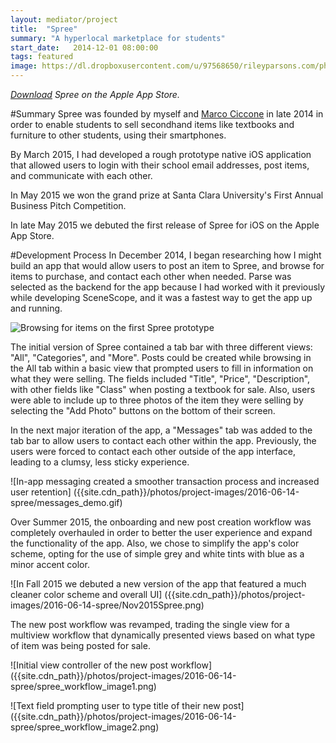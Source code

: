 ```yaml
---
layout: mediator/project
title:  "Spree"
summary: "A hyperlocal marketplace for students"
start_date:   2014-12-01 08:00:00
tags: featured
image: https://dl.dropboxusercontent.com/u/97568650/rileyparsons.com/photos/project-images/2016-06-14-spree/spree_image.jpg
---
```


*[Download](https://itunes.apple.com/us/app/spree-student-marketplace/id965705751?mt=8) Spree on the Apple App Store.*

#Summary
Spree was founded by myself and [Marco Ciccone](https://www.linkedin.com/in/mciccone10) in late 2014 in order to enable students to sell secondhand items like textbooks and furniture to other students, using their smartphones. 

By March 2015, I had developed a rough prototype native iOS application that allowed users to login with their school email addresses, post items, and communicate with each other. 

In May 2015 we won the grand prize at Santa Clara University's First Annual Business Pitch Competition.

In late May 2015 we debuted the first release of Spree for iOS on the Apple App Store.

#Development Process
In December 2014, I began researching how I might build an app that would allow users to post an item to Spree, and browse for items to purchase, and contact each other when needed. Parse was selected as the backend for the app because I had worked with it previously while developing SceneScope, and it was a fastest way to get the app up and running.

![Browsing for items on the first Spree prototype]({{site.cdn_path}}/photos/project-images/2016-06-14-spree/spree_prototype_demo.gif) 

The initial version of Spree contained a tab bar with three different views: "All", "Categories", and "More". Posts could be created while browsing in the All tab within a basic view that prompted users to fill in information on what they were selling. The fields included "Title", "Price", "Description", with other fields like "Class" when posting a textbook for sale. Also, users were able to include up to three photos of the item they were selling by selecting the "Add Photo" buttons on the bottom of their screen.

In the next major iteration of the app, a "Messages" tab was added to the tab bar to allow users to contact each other within the app. Previously, the users were forced to contact each other outside of the app interface, leading to a clumsy, less sticky experience. 

![In-app messaging created a smoother transaction process and increased user retention] ({{site.cdn_path}}/photos/project-images/2016-06-14-spree/messages_demo.gif)

Over Summer 2015, the onboarding and new post creation workflow was completely overhauled in order to better the user experience and expand the functionality of the app. Also, we chose to simplify the app's color scheme, opting for the use of simple grey and white tints with blue as a minor accent color. 

![In Fall 2015 we debuted a new version of the app that featured a much cleaner color scheme and overall UI] ({{site.cdn_path}}/photos/project-images/2016-06-14-spree/Nov2015Spree.png)

The new post workflow was revamped, trading the single view for a multiview workflow that dynamically presented views based on what type of item was being posted for sale.

![Initial view controller of the new post workflow] ({{site.cdn_path}}/photos/project-images/2016-06-14-spree/spree_workflow_image1.png)

![Text field prompting user to type title of their new post] ({{site.cdn_path}}/photos/project-images/2016-06-14-spree/spree_workflow_image2.png)